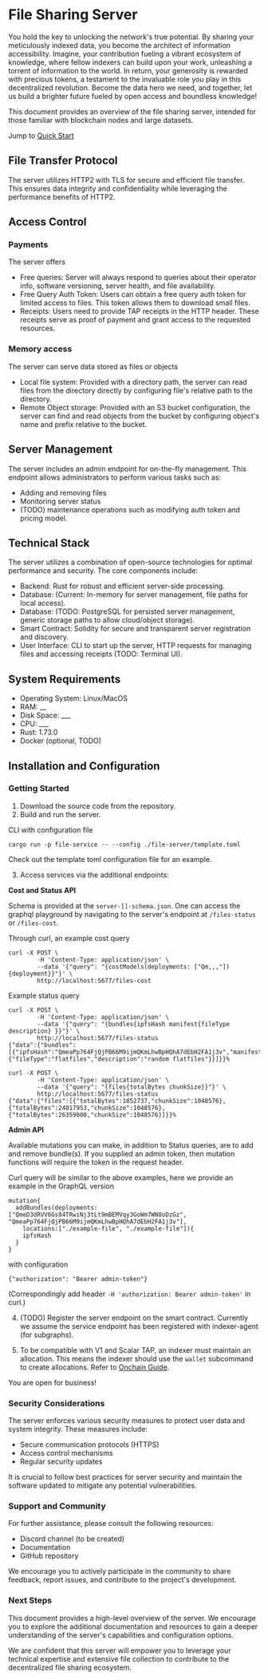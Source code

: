 # File Sharing Server

You hold the key to unlocking the network's true potential. By sharing your meticulously indexed data, you become the architect of information accessibility. Imagine, your contribution fueling a vibrant ecosystem of knowledge, where fellow indexers can build upon your work, unleashing a torrent of information to the world. In return, your generosity is rewarded with precious tokens, a testament to the invaluable role you play in this decentralized revolution. Become the data hero we need, and together, let us build a brighter future fueled by open access and boundless knowledge!

This document provides an overview of the file sharing server, intended for those familiar with blockchain nodes and large datasets.

Jump to [Quick Start](###getting-started)

## File Transfer Protocol

The server utilizes HTTP2 with TLS for secure and efficient file transfer. This ensures data integrity and confidentiality while leveraging the performance benefits of HTTP2.


## Access Control

### Payments 

The server offers

- Free queries: Server will always respond to queries about their operator info, software versioning, server health, and file availability.
- Free Query Auth Token: Users can obtain a free query auth token for limited access to files. This token allows them to download small files.
- Receipts: Users need to provide TAP receipts in the HTTP header. These receipts serve as proof of payment and grant access to the requested resources.

### Memory access

The server can serve data stored as files or objects

- Local file system: Provided with a directory path, the server can read files from the directory directly by configuring file's relative path to the directory.
- Remote Object storage:  Provided with an S3 bucket configuration, the server can find and read objects from the bucket by configuring object's name and prefix relative to the bucket.

## Server Management

The server includes an admin endpoint for on-the-fly management. This endpoint allows administrators to perform various tasks such as:

- Adding and removing files
- Monitoring server status
- (TODO) maintenance operations such as modifying auth token and pricing model.

## Technical Stack
The server utilizes a combination of open-source technologies for optimal performance and security. The core components include:

- Backend: Rust for robust and efficient server-side processing.
- Database: (Current: In-memory for server management, file paths for local access). 
- Database: (TODO: PostgreSQL for persisted server management, generic storage paths to allow cloud/object storage). 
- Smart Contract: Solidity for secure and transparent server registration and discovery.
- User Interface: CLI to start up the server, HTTP requests for managing files and accessing receipts (TODO: Terminal UI).

## System Requirements
- Operating System: Linux/MacOS
- RAM: __
- Disk Space: ___
- CPU: ___
- Rust: 1.73.0
- Docker (optional, TODO)

## Installation and Configuration

### Getting Started

1. Download the source code from the repository.
2. Build and run the server.

CLI with configuration file
```
cargo run -p file-service -- --config ./file-server/template.toml
```

Check out the template toml configuration file for an example.

3. Access services via the additional endpoints:

**Cost and Status API**

Schema is provided at the `server-[]-schema.json`. One can access the graphql playground by navigating to the server's endpoint at `/files-status` or `/files-cost`.

Through curl, an example cost query
```
curl -X POST \ 
        -H 'Content-Type: application/json' \
        --data '{"query": "{costModels(deployments: ["Qm,,,"]){deployment}}"}' \
        http://localhost:5677/files-cost
```

Example status query
```
curl -X POST \
        -H 'Content-Type: application/json' \
        --data '{"query": "{bundles{ipfsHash manifest{fileType description} }}"}' \
        http://localhost:5677/files-status
{"data":{"bundles":[{"ipfsHash":"QmeaPp764FjQjPB66M9ijmQKmLhwBpHQhA7dEbH2FA1j3v","manifest":{"fileType":"flatfiles","description":"random flatfiles"}}]}}%    

curl -X POST \
        -H 'Content-Type: application/json' \
        --data '{"query": "{files{totalBytes chunkSize}}"}' \ 
        http://localhost:5677/files-status
{"data":{"files":[{"totalBytes":1052737,"chunkSize":1048576},{"totalBytes":24817953,"chunkSize":1048576},{"totalBytes":26359000,"chunkSize":1048576}]}}%   
```

**Admin API**

Available mutations you can make, in addition to Status queries, are to add and remove bundle(s). If you supplied an admin token, then mutation functions will require the token in the request header.

Curl query will be similar to the above examples, here we provide an example in the GraphQL version
```
mutation{
  addBundles(deployments:["QmeD3dRVV6Gs84TRwiNj3tLt9mBEMVqy3GoWm7WN8oDzGz", "QmeaPp764FjQjPB66M9ijmQKmLhwBpHQhA7dEbH2FA1j3v"], 
    locations:["./example-file", "./example-file"]){
    ipfsHash
  }
}
```
with configuration 
```
{"authorization": "Bearer admin-token"}
```
(Correspondingly add header `-H 'authorization: Bearer admin-token'` in curl.)


4. (TODO) Register the server endpoint on the smart contract. Currently we assume the service endpoint has been registered with indexer-agent (for subgraphs). 

5. To be compatible with V1 and Scalar TAP, an indexer must maintain an allocation. This means the indexer should use the `wallet` subcommand to create allocations. Refer to [Onchain Guide](onchain_guide.md).

You are open for business!

### Security Considerations

The server enforces various security measures to protect user data and system integrity. These measures include:

- Secure communication protocols (HTTPS)
- Access control mechanisms
- Regular security updates

It is crucial to follow best practices for server security and maintain the software updated to mitigate any potential vulnerabilities.

### Support and Community

For further assistance, please consult the following resources:

- Discord channel (to be created)
- Documentation
- GitHub repository

We encourage you to actively participate in the community to share feedback, report issues, and contribute to the project's development.

### Next Steps

This document provides a high-level overview of the server. We encourage you to explore the additional documentation and resources to gain a deeper understanding of the server's capabilities and configuration options.

We are confident that this server will empower you to leverage your technical expertise and extensive file collection to contribute to the decentralized file sharing ecosystem.

